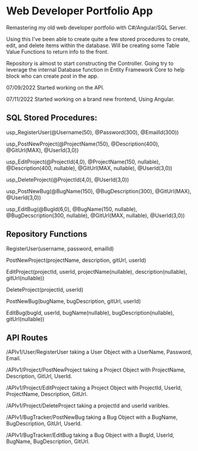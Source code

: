 # Web Developer Portfolio App

Remastering my old web developer portfolio with C#/Angular/SQL Server.

Using this I've been able to create quite a few stored procedures to create, edit, and delete items within the database. Will be creating some Table Value Functions to return info to the front.

Repository is almost to start constructing the Controller. Going try to leverage the internal Database function in Entity Framework Core to help block who can create post in the app.

07/09/2022 Started working on the API. 

07/11/2022 Started working on a brand new frontend, Using Angular.

## SQL Stored Procedures:

usp_RegisterUser(@Username(50), @Password(300), @EmailId(300))

usp_PostNewProject(@ProjectName(150), @Description(400), @GitUrl(MAX), @UserId(3,0))

usp_EditProject(@ProjectId(4,0), @ProjectName(150, nullable), @Description(400, nullable), @GitUrl(MAX, nullable), @UserId(3,0))

usp_DeleteProject(@ProjectId(4,0), @UserId(3,0))

usp_PostNewBug(@BugName(150), @BugDescription(300), @GitUrl(MAX), @UserId(3,0))

usp_EditBug(@BugId(6,0), @BugName(150, nullable), @BugDecscription(300, nullable), @GitUrl(MAX, nullable), @UserId(3,0))

## Repository Functions

RegisterUser(username, password, emailId)

PostNewProject(projectName, description, gitUrl, userId)

EditProject(projectId, userId, projectName(nullable), description(nullable), gitUrl(nullable))

DeleteProject(projectId, userId)

PostNewBug(bugName, bugDescription, gitUrl, userId)

EditBug(bugId, userId, bugName(nullable), bugDescription(nullable), gitUrl(nullable))

## API Routes

/APIv1/User/RegisterUser taking a User Object with a UserName, Password, Email.

/APIv1/Project/PostNewProject taking a Project Object with ProjectName, Description, GitUrl, UserId.

/APIv1/Project/EditProject taking a Project Object with ProjectId, UserId, ProjectName, Description, GitUrl.

/APIv1/Project/DeleteProject taking a projectId and userId varibles.

/APIv1/BugTracker/PostNewBug taking a Bug Object with a BugName, BugDescription, GitUrl, UserId.

/APIv1/BugTracker/EditBug taking a Bug Object with a BugId, UserId, BugName, BugDescription, GitUrl.